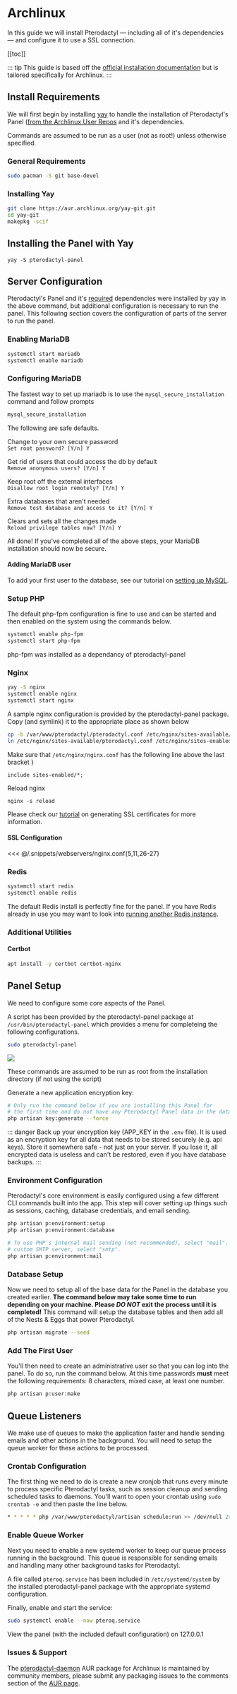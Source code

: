 # Archlinux
In this guide we will install Pterodactyl — including all of it's dependencies — and configure it
to use a SSL connection.

[[toc]]

::: tip
This guide is based off the [official installation documentation](/daemon/installing.md) but is tailored specifically for Archlinux.
:::

## Install Requirements
We will first begin by installing [yay](https://github.com/Jguer/yay) to handle the installation of Pterodactyl's Panel ([from the Archlinux User Repos](https://aur.archlinux.org/packages/pterodactyl-daemon/) and it's dependencies.

Commands are assumed to be run as a user (not as root!) unless otherwise specified.

### General Requirements
```bash
sudo pacman -S git base-devel
```
### Installing Yay

```bash
git clone https://aur.archlinux.org/yay-git.git
cd yay-git
makepkg -scif
```

## Installing the Panel with Yay
```
yay -S pterodactyl-panel
```

## Server Configuration
Pterodactyl's Panel and it's [required](/panel/getting_started.md#dependencies) dependencies were installed by yay in the above command, but additional configuration is necessary to run the panel. This following section covers the configuration of parts of the server to run the panel.

### Enabling MariaDB
```bash
systemctl start mariadb
systemctl enable mariadb
```

### Configuring MariaDB
The fastest way to set up mariadb is to use the `mysql_secure_installation` command and follow prompts

```bash
mysql_secure_installation
```

The following are safe defaults.

Change to your own secure password  
`Set root password? [Y/n] Y`

Get rid of users that could access the db by default  
`Remove anonymous users? [Y/n] Y`

Keep root off the external interfaces  
`Disallow root login remotely? [Y/n] Y`

Extra databases that aren't needed  
`Remove test database and access to it? [Y/n] Y`

Clears and sets all the changes made  
`Reload privilege tables now? [Y/n] Y`

All done! If you've completed all of the above steps, your MariaDB installation should now be secure.

#### Adding MariaDB user

To add your first user to the database, see our tutorial on [setting up MySQL](/tutorials/mysql_setup.md).


### Setup PHP
The default php-fpm configuration is fine to use and can be started and then enabled on the system using the
commands below.

```bash
systemctl enable php-fpm
systemctl start php-fpm
```
php-fpm was installed as a dependancy of pterodactyl-panel

### Nginx
```bash
yay -S nginx
systemctl enable nginx
systemctl start nginx
```

A sample nginx configuration is provided by the pterodactyl-panel package. Copy (and symlink) it to the appropriate place as shown below
```bash
cp -b /var/www/pterodactyl/pterodactyl.conf /etc/nginx/sites-available/pterodactyl.conf
ln /etc/nginx/sites-available/pterodactyl.conf /etc/nginx/sites-enabled/pterodactyl.conf
```

Make sure that `/etc/nginx/nginx.conf` has the following line above the last bracket }
```
include sites-enabled/*;
```

Reload nginx
```
nginx -s reload
```

Please check our [tutorial](/tutorials/creating_ssl_certificates.md) on generating SSL certificates for more information.

#### SSL Configuration
<<< @/.snippets/webservers/nginx.conf{5,11,26-27}


### Redis
```bash
systemctl start redis
systemctl enable redis
```

The default Redis install is perfectly fine for the panel. If you have Redis already in use you may want to look into
[running another Redis instance](https://community.pivotal.io/s/article/How-to-setup-and-run-multiple-Redis-server-instances-on-a-Linux-host).

### Additional Utilities

#### Certbot
```bash
apt install -y certbot certbot-nginx
```

## Panel Setup
We need to configure some core aspects of the Panel.

A script has been provided by the pterodactyl-panel package at `/usr/bin/pterodactyl-panel` which provides a menu for completeing the following configurations.

``` bash
sudo pterodactyl-panel
```

![](./../../../.vuepress/public/pterodactyl_panel_arch_script.png)

These commands are assumed to be run as root from the installation directory (if not using the script)

Generate a new application encryption key:

``` bash
# Only run the command below if you are installing this Panel for
# the first time and do not have any Pterodactyl Panel data in the database.
php artisan key:generate --force
```

::: danger
Back up your encryption key (APP_KEY in the `.env` file). It is used as an encryption key for all data that needs to be stored securely (e.g. api keys).
Store it somewhere safe - not just on your server. If you lose it, all encrypted data is useless and can't be restored, even if you have database backups.
:::

### Environment Configuration
Pterodactyl's core environment is easily configured using a few different CLI commands built into the app. This step
will cover setting up things such as sessions, caching, database credentials, and email sending.

``` bash
php artisan p:environment:setup
php artisan p:environment:database

# To use PHP's internal mail sending (not recommended), select "mail". To use a
# custom SMTP server, select "smtp".
php artisan p:environment:mail
```

### Database Setup
Now we need to setup all of the base data for the Panel in the database you created earlier. **The command below
may take some time to run depending on your machine. Please _DO NOT_ exit the process until it is completed!** This
command will setup the database tables and then add all of the Nests & Eggs that power Pterodactyl.

``` bash
php artisan migrate --seed
```

### Add The First User
You'll then need to create an administrative user so that you can log into the panel. To do so, run the command below.
At this time passwords **must** meet the following requirements: 8 characters, mixed case, at least one number.

``` bash
php artisan p:user:make
```

## Queue Listeners
We make use of queues to make the application faster and handle sending emails and other actions in the background.
You will need to setup the queue worker for these actions to be processed.

### Crontab Configuration
The first thing we need to do is create a new cronjob that runs every minute to process specific Pterodactyl tasks, such
as session cleanup and sending scheduled tasks to daemons. You'll want to open your crontab using `sudo crontab -e` and
then paste the line below.

```bash
* * * * * php /var/www/pterodactyl/artisan schedule:run >> /dev/null 2>&1
```

### Enable Queue Worker
Next you need to enable a new systemd worker to keep our queue process running in the background. This queue is responsible
for sending emails and handling many other background tasks for Pterodactyl.

A file called `pteroq.service` has been included in `/etc/systemd/system` by the installed pterodactyl-panel package with the appropriate systemd configuration.

Finally, enable and start the service:

``` bash
sudo systemctl enable --now pteroq.service
```

View the panel (with the included default configuration) on 127.0.0.1

### Issues & Support

The [pterodactyl-daemon](https://aur.archlinux.org/packages/pterodactyl-panel/) AUR package for Archlinux is maintained by community members, please submit any packaging issues to the comments section of the [AUR page](https://aur.archlinux.org/packages/pterodactyl-panel/).

